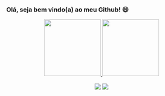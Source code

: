 ### Olá, seja bem vindo(a) ao meu Github! 😄

<div align="center">
  <a href="https://github.com/victornunes">
  <img height="150em" src="https://github-readme-stats.vercel.app/api?username=victornunes&show_icons=true&theme=synthwave&include_all_commits=true&count_private=true"/>
  <img height="150em" src="https://github-readme-stats.vercel.app/api/top-langs/?username=victornunes&layout=compact&langs_count=7&theme=synthwave"/>
</div>
  </br>
  <div align="center">
<a href = "mailto:victortrabalhoti@gmail.com"><img src="https://img.shields.io/badge/Gmail-D14836?style=for-the-badge&logo=gmail&logoColor=white" target="_blank"></a>
  <a href="https://www.linkedin.com/in/victor-nunes-57a3a377/" target="_blank"><img src="https://img.shields.io/badge/-LinkedIn-%230077B5?style=for-the-badge&logo=linkedin&logoColor=white" target="_blank"></a> 
  </div>


<!--
**victornunes/victornunes** is a ✨ _special_ ✨ repository because its `README.md` (this file) appears on your GitHub profile.

Here are some ideas to get you started:

- 🔭 I’m currently working on ...
- 🌱 I’m currently learning ...
- 👯 I’m looking to collaborate on ...
- 🤔 I’m looking for help with ...
- 💬 Ask me about ...
- 📫 How to reach me: ...
- 😄 Pronouns: ...
- ⚡ Fun fact: ...
-->
